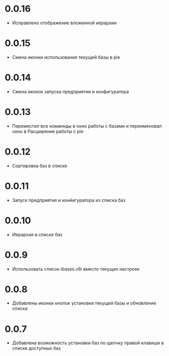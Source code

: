 # 0.0.16

- Исправлено отображение вложенной иерархии

# 0.0.15

- Смена иконки использования текущей базы в pie

# 0.0.14

- Смена иконок запуска предприятия и конфигуратора

# 0.0.13

- Переместил все команнды в окно работы с базами и переименовал окно в Расширение работы с pie

# 0.0.12

- Сортировка баз в списке

# 0.0.11

- Запуск предприятия и конйигуратора из списка баз

# 0.0.10

- Иерархия в списке баз

# 0.0.9

- Использовать список ibases.v8i вместо текущих настроек

# 0.0.8

- Добавлены иконки кнопок установки текущей базы и обновление списка

# 0.0.7

- Добавлена возможность установки баз по щелчку правой клавиши в списке доступных баз
